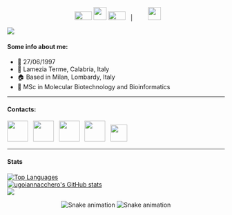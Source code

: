 <div align="center">
&nbsp;
<img src="https://github.com/ugoiannacchero/ugoiannacchero/blob/main/GIFs/rightarrow.gif" width="40" height="20"> <a title="English" href="./README.md"><kbd><img width="30px" src="https://flagicons.lipis.dev/flags/4x3/gb.svg"></kbd></a> <img src="https://github.com/ugoiannacchero/ugoiannacchero/blob/main/GIFs/leftarrow.gif" width="40" height="20">
&nbsp; 
|
&nbsp; 
&nbsp;
&nbsp;
&nbsp;
<a title="Italiano" href="./README.it.md"><kbd><img width="30px" src="https://flagicons.lipis.dev/flags/4x3/it.svg"></kbd></a> 
</div>

![](https://github.com/ugoiannacchero/ugoiannacchero/)

#### Some info about me:
* 🎂 27/06/1997
* 📍 Lamezia Terme, Calabria, Italy
* 🏠 Based in Milan, Lombardy, Italy
* 🧬 MSc in Molecular Biotechnology and Bioinformatics
________________________________________________________________________________________________________________________________________________

#### Contacts:

<p align="left">
<a title="GitHub" href="https://github.com/ugoiannacchero"><img width="48" src="https://img.icons8.com/color-glass/48/github--v1.png"></a> 
&nbsp; 
<a title="LinkedIn" href="https://www.linkedin.com/in/ugo-maria-iannacchero-92314b211"><img width="48" src="https://img.icons8.com/color/96/000000/linkedin.svg"></a>
&nbsp; 
<a title="Outlook" href="mailto:ugomaria.iannacchero@studenti.unimi.it"><img width="48" src="https://img.icons8.com/fluency/48/microsoft-outlook-2019.png"></a>
&nbsp; 
<a title="Gmail" href="mailto:ugoiann@gmail.com"><img width="48" src="https://img.icons8.com/color/96/000000/gmail.svg"></a> 
&nbsp; 
<a title="Instagram" href="https://www.instagram.com/redoctorok97/"><img width="39" src="https://raw.githubusercontent.com/danielcranney/readme-generator/main/public/icons/socials/instagram.svg"></a>
</p>

____________________________________________________________________________________________________________________________________________________________________________________

#### Stats

<a href="https://github.com/ugoiannacchero" align="left"><img src="https://github-readme-stats.vercel.app/api/top-langs/?username=ugoiannacchero&langs_count=10&title_color=a855f7&text_color=ffffff&icon_color=a855f7&bg_color=181824&hide_border=true&locale=en&custom_title=Top%20%Languages" alt="Top Languages" /></a>
<br>
<a href="http://www.github.com/ugoiannacchero"><img src="https://github-readme-stats.vercel.app/api?username=ugoiannacchero&show_icons=true&hide=&count_private=true&title_color=a855f7&text_color=ffffff&icon_color=a855f7&bg_color=181824&hide_border=true&show_icons=true" alt="ugoiannacchero's GitHub stats" /></a>
<br>
<a href="http://www.github.com/ugoiannacchero"><img src="https://github-readme-streak-stats.herokuapp.com/?user=ugoiannacchero&stroke=ffffff&background=181824&ring=a855f7&fire=a855f7&currStreakNum=ffffff&currStreakLabel=a855f7&sideNums=ffffff&sideLabels=ffffff&dates=ffffff&hide_border=true" /></a>
<br>
<p align="center">
<img alt="Snake animation" src="https://github.com/ugoiannacchero/ugoiannacchero/blob/output/github-contribution-grid-snake.svg#gh-light-mode-only"/>
<img alt="Snake animation" src="https://github.com/ugoiannacchero/ugoiannacchero/blob/output/github-contribution-grid-snake-dark.svg#gh-dark-mode-only"/>
</p>

